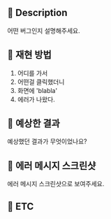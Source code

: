 ## 📄 Description

어떤 버그인지 설명해주세요.

## 🐞 재현 방법

1. 어디를 가서
2. 어떤걸 클릭했더니
3. 화면에 'blabla'
4. 에러가 나왔다.

## 🧐 예상한 결과

예상했던 결과가 무엇이었나요?

## 📸 에러 메시지 스크린샷

에러 메시지 스크린샷으로 보여주세요.

## 🎸 ETC

